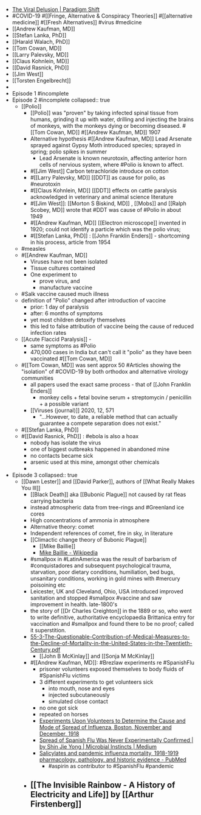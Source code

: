 - [The Viral Delusion | Paradigm Shift](https://paradigmshift.uscreen.io/catalog)
- #COVID-19 #[[Fringe, Alternative & Conspiracy Theories]] #[[alternative medicine]] #[[Fresh Alternatives]] #virus #medicine
- [[Andrew Kaufman, MD]]
- [[Stefan Lanka, PhD]]
- [[Harald Walach, PhD]]
- [[Tom Cowan, MD]]
- [[Larry Palevsky, MD]]
- [[Claus Kohnlein, MD]]
- [[David Rasnick, PhD]]
- [[Jim West]]
- [[Torsten Engelbrecht]]
-
- Episode 1 #incomplete
- Episode 2 #incomplete
  collapsed:: true
	- [[Polio]]
		- [[Polio]] was "proven" by taking infected spinal tissue from humans, grinding it up with water, drilling and injecting the brains of monkeys, with the monkeys dying or becoming diseased. #[[Tom Cowan, MD]] #[[Andrew Kaufman, MD]] 1907
		- Alternative hypothesis #[[Andrew Kaufman, MD]] Lead Arsenate sprayed against Gypsy Moth introduced species; sprayed in spring; polio spikes in summer
			- Lead Arsenate is known neurotoxin, affecting anterior horn cells of nervious system, where #Polio is known to affect.
		- #[[Jim West]] Carbon tetrachloride introduce on cotton
		- #[[Larry Palevsky, MD]] [[DDT]] as cause for polio, as #neurotoxin
		- #[[Claus Kohnlein, MD]] [[DDT]] effects on cattle paralysis acknowledged in veterinary  and animal science literature
		- #[[Jim West]]: [[Morton S Biskind, MD]] , [[Mobs]] and [[Ralph Scobey, MD]] wrote that #DDT was cause of #Polio in about 1949
		- #[[Andrew Kaufman, MD]] [[Electron microscope]] invented in 1920; could not identify a particle which was the polio virus;
		- #[[Stefan Lanka, PhD]] : [[John Franklin Enders]] - shortcoming in his process, article from 1954
	- #measles
	- #[[Andrew Kaufman, MD]]
		- Viruses have not been isolated
		- Tissue cultures contained
		- One experiment to
			- prove virus, and
			- manufacture vaccine
	- #Salk vaccine caused much illness
	- definition of "Polio" changed after introduction of vaccine
		- prior: 1 day of paralysis
		- after: 6 months of symptoms
		- yet most children detoxify themselves
		- this led to false attribution of vaccine being the cause of reduced infection rates
	- [[Acute Flaccid Paralysis]] -
		- same symptoms as #Polio
		- 470,000 cases in India but can't call it "polio" as they have been vaccinated #[[Tom Cowan, MD]]
	- #[[Tom Cowan, MD]] was sent approx 50 #Articles showing the "isolation" of #COVID-19 by both orthodox and alternative virology communities
		- all papers used the exact same process - that of [[John Franklin Enders]]
			- monkey cells + fetal bovine serum + streptomycin / penicillin + a possible variant
		- [[Viruses (journal)]] 2020, 12, 571
			- "...However, to date, a reliable method that can actually guarantee a compete separation does not exist."
	- #[[Stefan Lanka, PhD]]
	- #[[David Rasnick, PhD]] : #ebola is also a hoax
		- nobody has isolate the virus
		- one of biggest outbreaks happened in abandoned mine
		- no contacts became sick
		- arsenic used at this mine, amongst other chemicals
		-
- Episode 3
  collapsed:: true
	- [[Dawn Lester]] and [[David Parker]], authors of [[What Really Makes You Ill]]
		- [[Black Death]] aka [[Bubonic Plague]] not caused by rat fleas carrying bacteria
		- instead atmospheric data from tree-rings and #Greenland ice cores
		- High concentrations of ammonia in atmosphere
		- Alternative theory: comet
		- Independent references of comet, fire in sky, in literature
		- [[Climactic change theory of Bubonic Plague]]
			- [[Mike Baillie]]
			- [Mike Baillie - Wikipedia](https://en.wikipedia.org/wiki/Mike_Baillie)
		- #smallpox in #LatinAmerica was the result of barbarism of #conquistadores and subsequent psychological trauma, starvation, poor dietary conditions, humiliation, bed bugs, unsanitary conditions, working in gold mines with #mercury poisoining etc
		- Leicester, UK and Cleveland, Ohio, USA introduced improved sanitation and stopped #smallpox #vaccine and saw improvement in health. late-1800's
		- the story of [[Dr Charles Creighton]] in the 1889 or so, who went to write definitive, authoritative encyclopaedia Brittanica entry for vaccination and #smallpox and found there to be no proof; called it superstition.
		- [55-3-The-Questionable-Contribution-of-Medical-Measures-to-the-Decline-of-Mortality-in-the-United-States-in-the-Twentieth-Century.pdf](https://www.milbank.org/wp-content/uploads/mq/volume-55/issue-03/55-3-The-Questionable-Contribution-of-Medical-Measures-to-the-Decline-of-Mortality-in-the-United-States-in-the-Twentieth-Century.pdf)
			- [[John B McKinlay]] and [[Sonja M McKinlay]]
		- #[[Andrew Kaufman, MD]]: #Brezlaw experiments re #SpanishFlu
			- prisoner volunteers exposed themselves to body fluids of #SpanishFlu victims
			- 3 different experiments to get volunteers sick
				- into mouth, nose and eyes
				- injected subcutaneously
				- simulated close contact
			- no one got sick
			- repeated on horses
			- [Experiments Upon Volunteers to Determine the Cause and Mode of Spread of Influenza, Boston, November and December, 1918](https://quod.lib.umich.edu/cgi/t/text/idx/f/flu/3750flu.0016.573/--experiments-upon-volunteers-to-determine-the-cause-and-mode?q1=virology&view=image&seq=1&size=100)
			- [Spread of Spanish Flu Was Never Experimentally Confirmed | by Shin Jie Yong | Microbial Instincts | Medium](https://medium.com/microbial-instincts/spread-of-spanish-flu-was-never-experimentally-confirmed-9f91b37c4dd8)
			- [Salicylates and pandemic influenza mortality, 1918-1919 pharmacology, pathology, and historic evidence - PubMed](https://pubmed.ncbi.nlm.nih.gov/19788357/#:~:text=Experimentally%2C%20salicylates%20increase%20lung%20fluid,before%20the%20October%20death%20spike.)
				- #aspirin as contributor to #SpanishFlu #pandemic
		- [[The Invisible Rainbow - A History of Electricity and Life]] by [[Arthur Firstenberg]]
			-